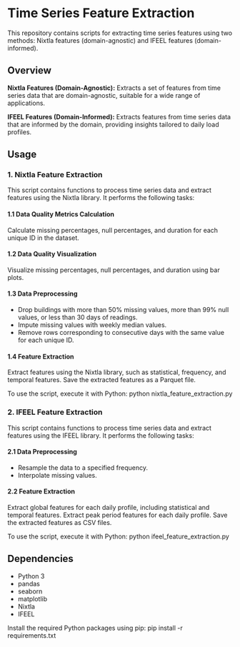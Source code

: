 # Time Series Feature Extraction

This repository contains scripts for extracting time series features using two methods: Nixtla features (domain-agnostic) and IFEEL features (domain-informed).

## Overview

**Nixtla Features (Domain-Agnostic):** Extracts a set of features from time series data that are domain-agnostic, suitable for a wide range of applications.

**IFEEL Features (Domain-Informed):** Extracts features from time series data that are informed by the domain, providing insights tailored to daily load profiles.

## Usage

### 1. Nixtla Feature Extraction

This script contains functions to process time series data and extract features using the Nixtla library. It performs the following tasks:

#### 1.1 Data Quality Metrics Calculation

Calculate missing percentages, null percentages, and duration for each unique ID in the dataset.

#### 1.2 Data Quality Visualization

Visualize missing percentages, null percentages, and duration using bar plots.

#### 1.3 Data Preprocessing

- Drop buildings with more than 50% missing values, more than 99% null values, or less than 30 days of readings.
- Impute missing values with weekly median values.
- Remove rows corresponding to consecutive days with the same value for each unique ID.

#### 1.4 Feature Extraction

Extract features using the Nixtla library, such as statistical, frequency, and temporal features. Save the extracted features as a Parquet file.

To use the script, execute it with Python:
python nixtla_feature_extraction.py


### 2. IFEEL Feature Extraction

This script contains functions to process time series data and extract features using the IFEEL library. It performs the following tasks:

#### 2.1 Data Preprocessing

- Resample the data to a specified frequency.
- Interpolate missing values.

#### 2.2 Feature Extraction

Extract global features for each daily profile, including statistical and temporal features. Extract peak period features for each daily profile. Save the extracted features as CSV files.

To use the script, execute it with Python:
python ifeel_feature_extraction.py


## Dependencies

- Python 3
- pandas
- seaborn
- matplotlib
- Nixtla
- IFEEL

Install the required Python packages using pip:
pip install -r requirements.txt


